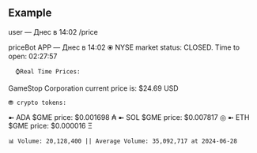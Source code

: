 ## Example
user — Днес в 14:02
/price


priceBot
APP
 — Днес в 14:02
⦿ NYSE market status: CLOSED. Time to open: 02:27:57

      ⌚Real Time Prices:
GameStop Corporation current price is: $24.69 USD

    ⛃ crypto tokens:
➼   ADA $GME price: $0.001698 ₳
➼   SOL $GME price: $0.007817 ◎
➼   ETH $GME price: $0.000016 Ξ

    📊 Volume: 20,128,400 || Average Volume: 35,092,717 at 2024-06-28